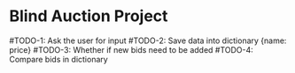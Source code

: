 # Blind Auction Project

#TODO-1: Ask the user for input
#TODO-2: Save data into dictionary {name: price}
#TODO-3: Whether if new bids need to be added
#TODO-4: Compare bids in dictionary